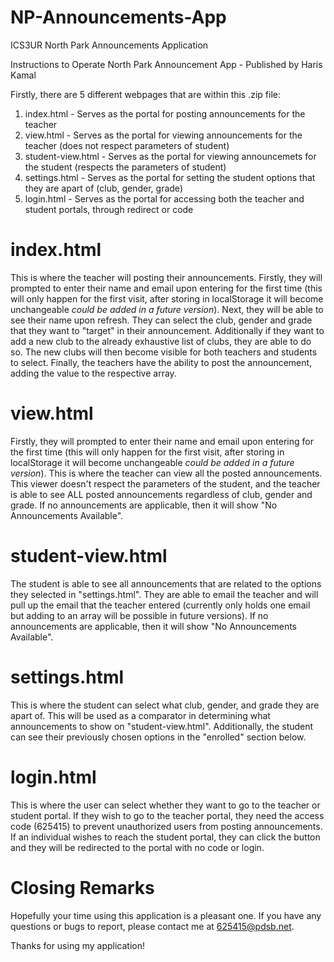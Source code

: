 # NP-Announcements-App
ICS3UR North Park Announcements Application

Instructions to Operate North Park Announcement App - Published by Haris Kamal

Firstly, there are 5 different webpages that are within this .zip file:

1) index.html - Serves as the portal for posting announcements for the teacher
2) view.html - Serves as the portal for viewing announcements for the teacher (does not respect parameters of student)
3) student-view.html - Serves as the portal for viewing announcemets for the student (respects the parameters of student)
4) settings.html - Serves as the portal for setting the student options that they are apart of (club, gender, grade)
5) login.html - Serves as the portal for accessing both the teacher and student portals, through redirect or code

index.html
==========
This is where the teacher will posting their announcements. Firstly, they will prompted to enter their name and email upon entering for the first time (this will only happen for the first visit, after storing in localStorage it will become unchangeable *could be added in a future version*). Next, they will be able to see their name upon refresh. They can select the club, gender and grade that they want to "target" in their announcement. Additionally if they want to add a new club to the already exhaustive list of clubs, they are able to do so. The new clubs will then become visible for both teachers and students to select. Finally, the teachers have the ability to post the announcement, adding the value to the respective array.

view.html
=========
Firstly, they will prompted to enter their name and email upon entering for the first time (this will only happen for the first visit, after storing in localStorage it will become unchangeable *could be added in a future version*). This is where the teacher can view all the posted announcements. This viewer doesn't respect the parameters of the student, and the teacher is able to see ALL posted announcements regardless of club, gender and grade. If no announcements are applicable, then it will show "No Announcements Available".

student-view.html
=================
The student is able to see all announcements that are related to the options they selected in "settings.html". They are able to email the teacher and will pull up the email that the teacher entered (currently only holds one email but adding to an array will be possible in future versions). If no announcements are applicable, then it will show "No Announcements Available".

settings.html
=============
This is where the student can select what club, gender, and grade they are apart of. This will be used as a comparator in determining what announcements to show on "student-view.html". Additionally, the student can see their previously chosen options in the "enrolled" section below.

login.html
==========
This is where the user can select whether they want to go to the teacher or student portal. If they wish to go to the teacher portal, they need the access code (625415) to prevent unauthorized users from posting announcements. If an individual wishes to reach the student portal, they can click the button and they will be redirected to the portal with no code or login.

Closing Remarks
===============
Hopefully your time using this application is a pleasant one. If you have any questions or bugs to report, please contact me at 625415@pdsb.net. 

Thanks for using my application!
